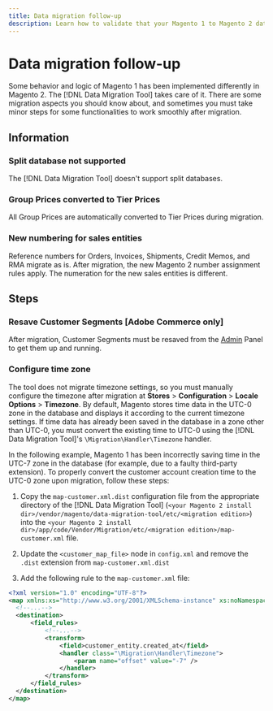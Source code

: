 ```yaml
---
title: Data migration follow-up
description: Learn how to validate that your Magento 1 to Magento 2 data migration was successful and that all functionality is working as expected.
---
```


# Data migration follow-up

Some behavior and logic of Magento 1 has been implemented differently in Magento 2. The [!DNL Data Migration Tool] takes care of it. There are some migration aspects you should know about, and sometimes you must take minor steps for some functionalities to work smoothly after migration.

## Information

### Split database not supported

The [!DNL Data Migration Tool] doesn't support split databases.

### Group Prices converted to Tier Prices

All Group Prices are automatically converted to Tier Prices during migration.

### New numbering for sales entities

Reference numbers for Orders, Invoices, Shipments, Credit Memos, and RMA migrate as is. After migration, the new Magento 2 number assignment rules apply. The numeration for the new sales entities is different.

## Steps

### Resave Customer Segments [Adobe Commerce only]

After migration, Customer Segments must be resaved from the [Admin](https://glossary.magento.com/admin) Panel to get them up and running.

### Configure time zone

The tool does not migrate timezone settings, so you must manually configure the timezone after migration at **Stores** > **Configuration** > **Locale Options** > **Timezone**.
By default, Magento stores time data in the UTC-0 zone in the database and displays it according to the current timezone settings.
If time data has already been saved in the database in a zone other than UTC-0, you must convert the existing time to UTC-0 using the [!DNL Data Migration Tool]'s `\Migration\Handler\Timezone` handler.

In the following example, Magento 1 has been incorrectly saving time in the UTC-7 zone in the database (for example, due to a faulty third-party extension). To properly convert the customer account creation time to the UTC-0 zone upon migration, follow these steps:

1. Copy the `map-customer.xml.dist` configuration file from the appropriate directory of the [!DNL Data Migration Tool] (`<your Magento 2 install dir>/vendor/magento/data-migration-tool/etc/<migration edition>`) into the `<your Magento 2 install dir>/app/code/Vendor/Migration/etc/<migration edition>/map-customer.xml` file.

1. Update the `<customer_map_file>` node in `config.xml` and remove the `.dist` extension from `map-customer.xml.dist`

1. Add the following rule to the `map-customer.xml` file:

```xml
<?xml version="1.0" encoding="UTF-8"?>
<map xmlns:xs="http://www.w3.org/2001/XMLSchema-instance" xs:noNamespaceSchemaLocation="../map.xsd">
  <!--...-->
  <destination>
      <field_rules>
          <!--...-->
          <transform>
              <field>customer_entity.created_at</field>
              <handler class="\Migration\Handler\Timezone">
                  <param name="offset" value="-7" />
              </handler>
          </transform>
      </field_rules>
  </destination>
</map>
```
